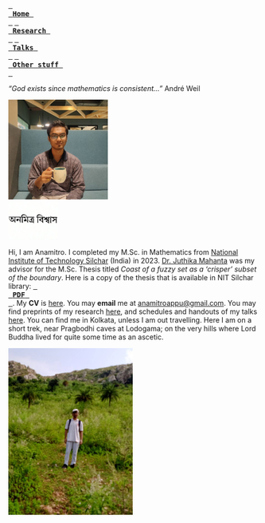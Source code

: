 [<kbd> <br> **Home** <br> </kbd>](README.md) [<kbd> <br> **Research** <br> </kbd>](research.md) [<kbd> <br> **Talks** <br> </kbd>](talks.md) [<kbd> <br> **Other stuff** <br> </kbd>](hobbies.md)

*“God exists since mathematics is consistent...”* André Weil

<img src="picture.jpg" alt="drawing" width="200"/><br><img src="name3.jpg" alt="drawing" width="100"/>

Hi, I am Anamitro. I completed my M.Sc. in Mathematics from [National Institute of Technology Silchar](http://maths.nits.ac.in/) (India) in 2023. [Dr. Juthika Mahanta](http://maths.nits.ac.in/juthika/) was my advisor for the M.Sc. Thesis titled *Coast of a fuzzy set as a ‘crisper’ subset of the boundary*. Here is a copy of the thesis that is available in NIT Silchar library: [<kbd> <br> **PDF** <br> </kbd>](files/anamitro_thesis_old.pdf). My **CV** is  [here](files/anamitro_cv.pdf). You may **email** me at anamitroappu@gmail.com. You may find preprints of my research [here](research.md), and schedules and handouts of my talks [here](talks.md). You can find me in Kolkata, unless I am out travelling. Here I am on a short trek, near Pragbodhi caves at Lodogama; on the very hills where Lord Buddha lived for quite some time as an ascetic.

<img src="pictures/pragbodhi.jpg" alt="drawing" width="250"/>

